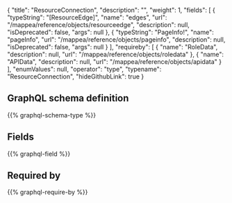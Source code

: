 {
  "title": "ResourceConnection",
  "description": "",
  "weight": 1,
  "fields": [
    {
      "typeString": "[ResourceEdge]",
      "name": "edges",
      "url": "/mappea/reference/objects/resourceedge",
      "description": null,
      "isDeprecated": false,
      "args": null
    },
    {
      "typeString": "PageInfo!",
      "name": "pageInfo",
      "url": "/mappea/reference/objects/pageinfo",
      "description": null,
      "isDeprecated": false,
      "args": null
    }
  ],
  "requireby": [
    {
      "name": "RoleData",
      "description": null,
      "url": "/mappea/reference/objects/roledata"
    },
    {
      "name": "APIData",
      "description": null,
      "url": "/mappea/reference/objects/apidata"
    }
  ],
  "enumValues": null,
  "operator": "type",
  "typename": "ResourceConnection",
  "hideGithubLink": true
}
## GraphQL schema definition

{{% graphql-schema-type %}}

## Fields

{{% graphql-field %}}

## Required by

{{% graphql-require-by %}}
